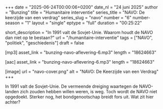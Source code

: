 +++
date = "2025-06-24T00:00:06+0200"
date_nl = "24 juni 2025"
author = "Bunzing"
title = "Humanitaire interventie"
series_title = "NAVO: De keerzijde van een verdrag"
series_slug = "navo"
number = "6"
number-season = "1"
layout = "single"
eptype = "full"
duration = "00:25:22"

short_description = "In 1991 valt de Sovjet-Unie. Waarom houdt de NAVO dan niet op te bestaan?"
url = "/humanitaire-interventie"
tags = ["NAVO", "politiek", "geschiedenis"]
draft = false

[mp3]
asset_link = "bunzing-navo-aflevering-6.mp3"
length = "18624663"

[aac]
asset_link = "bunzing-navo-aflevering-6.mp3"
length = "18624663"

[image]
url = "navo-cover.png"
alt = "NAVO: De Keerzijde van een Verdrag"
+++

In 1991 valt de Sovjet-Unie. De vermeende dreiging waartegen de NAVO-landen zich zouden hebben willen weren, is weg. Toch wordt de NAVO niet opgedoekt. Sterker nog, het bondgenootschap breidt fors uit. Wat zit hier achter?
